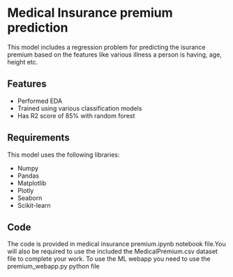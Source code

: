 
# Medical Insurance premium prediction 

This model includes a regression problem for predicting the isurance premium based on the features like various illness a person is having, age, height etc.




## Features

- Performed EDA
- Trained using various classification models
- Has R2 score of 85% with random forest





## Requirements
This model uses the following libraries:
* Numpy
* Pandas
* Matplotlib
* Plotly
* Seaborn
* Scikit-learn


## Code
The code is provided in medical insurance premium.ipynb notebook file.You will also be required to use the included the MedicalPremium.csv dataset file to complete your work.
To use the ML webapp you need to use the premium_webapp.py python file
